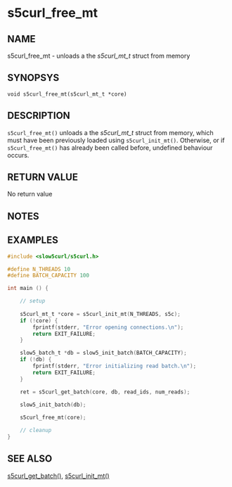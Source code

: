 # s5curl_free_mt

## NAME
s5curl_free_mt - unloads a the *s5curl_mt_t* struct from memory

## SYNOPSYS
`void s5curl_free_mt(s5curl_mt_t *core)`

## DESCRIPTION
`s5curl_free_mt()` unloads a the *s5curl_mt_t* struct from memory, which must have been previously loaded using `s5curl_init_mt()`. Otherwise, or if `s5curl_free_mt()` has already been called before, undefined behaviour occurs.

## RETURN VALUE
No return value

## NOTES

## EXAMPLES
```c
#include <slow5curl/s5curl.h>

#define N_THREADS 10
#define BATCH_CAPACITY 100

int main () {

    // setup
    
    s5curl_mt_t *core = s5curl_init_mt(N_THREADS, s5c);
    if (!core) {
        fprintf(stderr, "Error opening connections.\n");
        return EXIT_FAILURE;
    }

    slow5_batch_t *db = slow5_init_batch(BATCH_CAPACITY);
    if (!db) {
        fprintf(stderr, "Error initializing read batch.\n");
        return EXIT_FAILURE;
    }

    ret = s5curl_get_batch(core, db, read_ids, num_reads);

    slow5_init_batch(db);
    
    s5curl_free_mt(core);

    // cleanup
}
```

## SEE ALSO
[s5curl_get_batch()](s5curl_get_batch.md), [s5curl_init_mt()](s5curl_init_mt.md)
